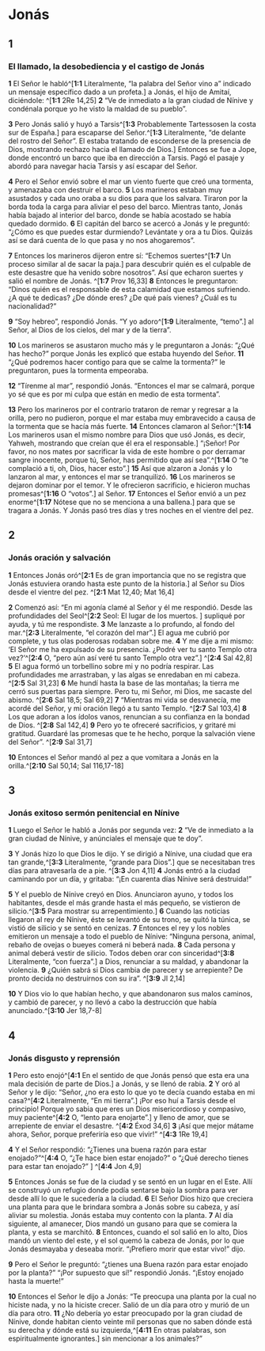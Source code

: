 # Jonás

## 1 
### El llamado, la desobediencia y el castigo de Jonás
**1** El Señor le habló^[**1:1** Literalmente, “la palabra del Señor vino a” indicado un mensaje específico dado a un profeta.] a Jonás, el hijo de Amitaí, diciéndole: ^[**1:1** 2Re 14,25] **2** “Ve de inmediato a la gran ciudad de Nínive y condénala porque yo he visto la maldad de su pueblo”. 
 

**3** Pero Jonás salió y huyó a Tarsis^[**1:3** Probablemente Tartessosen la costa sur de España.] para escaparse del Señor.^[**1:3** Literalmente, “de delante del rostro del Señor”. El estaba tratando de esconderse de la presencia de Dios, mostrando rechazo hacia el llamado de Dios.] Entonces se fue a Jope, donde encontró un barco que iba en dirección a Tarsis. Pagó el pasaje y abordó para navegar hacia Tarsis y así escapar del Señor. 
 

**4** Pero el Señor envió sobre el mar un viento fuerte que creó una tormenta, y amenazaba con destruir el barco. **5** Los marineros estaban muy asustados y cada uno oraba a su dios para que los salvara. Tiraron por la borda toda la carga para aliviar el peso del barco. Mientras tanto, Jonás había bajado al interior del barco, donde se había acostado se había quedado dormido. **6** El capitán del barco se acercó a Jonás y le preguntó: “¿Cómo es que puedes estar durmiendo? Levántate y ora a tu Dios. Quizás así se dará cuenta de lo que pasa y no nos ahogaremos”. 

**7** Entonces los marineros dijeron entre sí: “Echemos suertes^[**1:7** Un proceso similar al de sacar la paja.] para descubrir quién es el culpable de este desastre que ha venido sobre nosotros”. Así que echaron suertes y salió el nombre de Jonás. ^[**1:7** Prov 16,33] **8** Entonces le preguntaron: “Dinos quién es el responsable de esta calamidad que estamos sufriendo. ¿A qué te dedicas? ¿De dónde eres? ¿De qué país vienes? ¿Cuál es tu nacionalidad?” 
 

**9** “Soy hebreo”, respondió Jonás. “Y yo adoro^[**1:9** Literalmente, “temo”.] al Señor, al Dios de los cielos, del mar y de la tierra”. 


**10** Los marineros se asustaron mucho más y le preguntaron a Jonás: “¿Qué has hecho?” porque Jonás les explicó que estaba huyendo del Señor. **11** “¿Qué podremos hacer contigo para que se calme la tormenta?” le preguntaron, pues la tormenta empeoraba. 

**12** “Tírenme al mar”, respondió Jonás. “Entonces el mar se calmará, porque yo sé que es por mi culpa que están en medio de esta tormenta”. 

**13** Pero los marineros por el contrario trataron de remar y regresar a la orilla, pero no pudieron, porque el mar estaba muy embravecido a causa de la tormenta que se hacía más fuerte. **14** Entonces clamaron al Señor:^[**1:14** Los marineros usan el mismo nombre para Dios que usó Jonás, es decir, Yahweh, mostrando que creían que él era el responsable.] “¡Señor! Por favor, no nos mates por sacrificar la vida de este hombre o por derramar sangre inocente, porque tú, Señor, has permitido que así sea”.^[**1:14** O “te complació a ti, oh, Dios, hacer esto”.] **15** Así que alzaron a Jonás y lo lanzaron al mar, y entonces el mar se tranquilizó. **16** Los marineros se dejaron dominar por el temor. Y le ofrecieron sacrificio, e hicieron muchas promesas^[**1:16** O “votos”.] al Señor. **17** Entonces el Señor envió a un pez enorme^[**1:17** Nótese que no se menciona a una ballena.] para que se tragara a Jonás. Y Jonás pasó tres días y tres noches en el vientre del pez.
   

## 2 
### Jonás oración y salvación
**1** Entonces Jonás oró^[**2:1** Es de gran importancia que no se registra que Jonás estuviera orando hasta este punto de la historia.] al Señor su Dios desde el vientre del pez. ^[**2:1** Mat 12,40; Mat 16,4] 
 

**2** Comenzó así: “En mi agonía clamé al Señor y él me respondió. Desde las profundidades del Seol^[**2:2** Seol: El lugar de los muertos. ] supliqué por ayuda, y tú me respondiste. **3** Me lanzaste a lo profundo, al fondo del mar.^[**2:3** Literalmente, “el corazón del mar”.] El agua me cubrió por complete, y tus olas poderosas rodaban sobre me. **4** Y me dije a mi mismo: ‘El Señor me ha expulsado de su presencia. ¿Podré ver tu santo Templo otra vez?’^[**2:4** O, “pero aún así veré tu santo Templo otra vez”.] ^[**2:4** Sal 42,8] **5** El agua formó un torbellino sobre mi y no podría respirar. Las profundidades me arrastraban, y las algas se enredaban en mi cabeza. ^[**2:5** Sal 31,23] **6** Me hundí hasta la base de las montañas; la tierra me cerró sus puertas para siempre. Pero tu, mi Señor, mi Dios, me sacaste del abismo. ^[**2:6** Sal 18,5; Sal 69,2] **7** “Mientras mi vida se desvanecía, me acordé del Señor, y mi oración llegó a tu santo Templo. ^[**2:7** Sal 103,4] **8** Los que adoran a los ídolos vanos, renuncian a su confianza en la bondad de Dios. ^[**2:8** Sal 142,4] **9** Pero yo te ofreceré sacrificios, y gritaré mi gratitud. Guardaré las promesas que te he hecho, porque la salvación viene del Señor”. ^[**2:9** Sal 31,7] 
        

**10** Entonces el Señor mandó al pez a que vomitara a Jonás en la orilla.^[**2:10** Sal 50,14; Sal 116,17-18] 


## 3 
### Jonás exitoso sermón penitencial en Nínive
**1** Luego el Señor le habló a Jonás por segunda vez: **2** “Ve de inmediato a la gran ciudad de Nínive, y anúnciales el mensaje que te doy”. 

**3** Y Jonás hizo lo que Dios le dijo. Y se dirigió a Nínive, una ciudad que era tan grande,^[**3:3** Literalmente, “grande para Dios”.] que se necesitaban tres días para atravesarla de a pie. ^[**3:3** Jon 4,11] **4** Jonás entró a la ciudad caminando por un día, y gritaba: “¡En cuarenta días Nínive será destruida!” 
 

**5** Y el pueblo de Nínive creyó en Dios. Anunciaron ayuno, y todos los habitantes, desde el más grande hasta el más pequeño, se vistieron de silicio.^[**3:5** Para mostrar su arrepentimiento.] **6** Cuando las noticias llegaron al rey de Nínive, éste se levantó de su trono, se quitó la túnica, se vistió de silicio y se sentó en cenizas. **7** Entonces el rey y los nobles emitieron un mensaje a todo el pueblo de Nínive: “Ninguna persona, animal, rebaño de ovejas o bueyes comerá ni beberá nada. **8** Cada persona y animal deberá vestir de silicio. Todos deben orar con sinceridad^[**3:8** Literalmente, “con fuerza”.] a Dios, renunciar a su maldad, y abandonar la violencia. **9** ¿Quién sabrá si Dios cambia de parecer y se arrepiente? De pronto decida no destruirnos con su ira”. ^[**3:9** Jl 2,14] 
  

**10** Y Dios vio lo que habían hecho, y que abandonaron sus malos caminos, y cambió de parecer, y no llevó a cabo la destrucción que había anunciado.^[**3:10** Jer 18,7-8] 


## 4 
### Jonás disgusto y reprensión
**1** Pero esto enojó^[**4:1** En el sentido de que Jonás pensó que esta era una mala decisión de parte de Dios.] a Jonás, y se llenó de rabia. **2** Y oró al Señor y le dijo: “Señor, ¿no era esto lo que yo te decía cuando estaba en mi casa?^[**4:2** Literalmente, “En mi tierra”.] ¡Por eso huí a Tarsis desde el principio! Porque yo sabia que eres un Dios misericordioso y compasivo, muy paciente^[**4:2** O, “lento para enojarte”.] y lleno de amor, que se arrepiente de enviar el desastre. ^[**4:2** Éxod 34,6] **3** ¡Así que mejor mátame ahora, Señor, porque preferiría eso que vivir!” ^[**4:3** 1Re 19,4] 
    

**4** Y el Señor respondió: “¿Tienes una buena razón para estar enojado?”^[**4:4** O, “¿Te hace bien estar enojado?” o “¿Qué derecho tienes para estar tan enojado?” ] ^[**4:4** Jon 4,9] 
 

**5** Entonces Jonás se fue de la ciudad y se sentó en un lugar en el Este. Allí se construyó un refugio donde podía sentarse bajo la sombra para ver desde allí lo que le sucedería a la ciudad. **6** El Señor Dios hizo que creciera una planta para que le brindara sombra a Jonás sobre su cabeza, y así aliviar su molestia. Jonás estaba muy contento con la planta. **7** Al día siguiente, al amanecer, Dios mandó un gusano para que se comiera la planta, y esta se marchitó. **8** Entonces, cuando el sol salió en lo alto, Dios mandó un viento del este, y el sol quemó la cabeza de Jonás, por lo que Jonás desmayaba y deseaba morir. “¡Prefiero morir que estar vivo!” dijo. 

**9** Pero el Señor le preguntó: “¿tienes una Buena razón para estar enojado por la planta?” “¡Por supuesto que sí!” respondió Jonás. “¡Estoy enojado hasta la muerte!” 

**10** Entonces el Señor le dijo a Jonás: “Te preocupa una planta por la cual no hiciste nada, y no la hiciste crecer. Salió de un día para otro y murió de un día para otro. **11** ¿No debería yo estar preocupado por la gran ciudad de Nínive, donde habitan ciento veinte mil personas que no saben dónde está su derecha y dónde está su izquierda,^[**4:11** En otras palabras, son espiritualmente ignorantes.] sin mencionar a los animales?” 